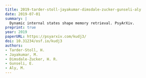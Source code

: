 ```yaml
---
title: 2019-tarder-stoll-jayakumar-dimsdale-zucker-gunseli-aly
date: 2019-07-01
summary: |
  Dynamic internal states shape memory retrieval. PsyArXiv.
preprint: true  
year: 2019
paperURL: https://psyarxiv.com/kudj3/
doi: 10.31234/osf.io/kudj3
authors:
- Tarder-Stoll, H.
- Jayakumar, M.
- Dimsdale-Zucker, H. R.
- Gunseli, E.
- Aly, M.
---
```


